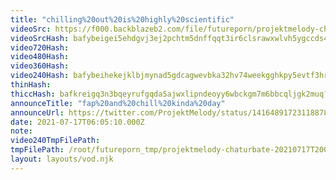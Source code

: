 ```yaml
---
title: "chilling%20out%20is%20highly%20scientific"
videoSrc: https://f000.backblazeb2.com/file/futureporn/projektmelody-chaturbate-2021-07-17.mp4
videoSrcHash: bafybeigei5ehdgvj3ej2pchtm5dnffqqt3ir6clsrawxwlvh5ygccds4vm?filename=projektmelody-chaturbate-2021-07-17T20:05:10.000Z.mp4
video720Hash: 
video480Hash: 
video360Hash: 
video240Hash: bafybeihekejklbjmynad5gdcagwevbka32hv74weekgghkpy5evtf3hrvq?filename=projektmelody-chaturbate-20210717T200510Z-240p.mp4
thinHash: 
thiccHash: bafkreigq3n3bqeyrufgqda5ajwxlipndeoyy6wbckgm7m6bbcqljgk2muq?filename=20210717T200510Z-thicc.jpg
announceTitle: "fap%20and%20chill%20kinda%20day"
announceUrl: https://twitter.com/ProjektMelody/status/1416489172311887876
date: 2021-07-17T06:05:10.000Z
note: 
video240TmpFilePath: 
tmpFilePath: /root/futureporn_tmp/projektmelody-chaturbate-20210717T200510Z.mp4
layout: layouts/vod.njk
---
```

